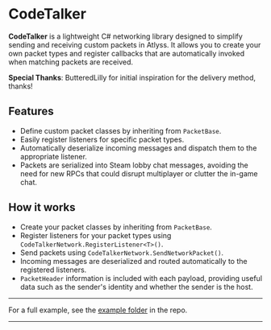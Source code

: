 # CodeTalker

**CodeTalker** is a lightweight C# networking library designed to simplify sending and receiving custom packets in Atlyss. It allows you to create your own packet types and register callbacks that are automatically invoked when matching packets are received.

**Special Thanks**: ButteredLilly for initial inspiration for the delivery method, thanks!

## Features

- Define custom packet classes by inheriting from `PacketBase`.
- Easily register listeners for specific packet types.
- Automatically deserialize incoming messages and dispatch them to the appropriate listener.
- Packets are serialized into Steam lobby chat messages, avoiding the need for new RPCs that could disrupt multiplayer or clutter the in-game chat.

## How it works

- Create your packet classes by inheriting from `PacketBase`.
- Register listeners for your packet types using `CodeTalkerNetwork.RegisterListener<T>()`.
- Send packets using `CodeTalkerNetwork.SendNetworkPacket()`.
- Incoming messages are deserialized and routed automatically to the registered listeners.
- `PacketHeader` information is included with each payload, providing useful data such as the sender's identity and whether the sender is the host.

---

For a full example, see the [example folder](https://github.com/RobynLlama/CodeTalker/tree/main/src/CodeTalker/Examples) in the repo.

---
